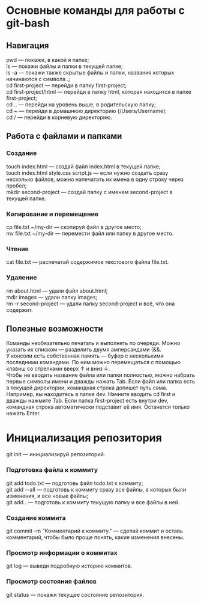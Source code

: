 # Основные команды для работы с git-bash


## Навигация
pwd — покажи, в какой я папке; <br>
ls — покажи файлы и папки в текущей папке; <br>
ls -a — покажи также скрытые файлы и папки, названия которых начинаются с символа .; <br>
cd first-project — перейди в папку first-project; <br>
cd first-project/html — перейди в папку html, которая находится в папке first-project; <br>
cd .. — перейди на уровень выше, в родительскую папку; <br>
cd ~ — перейди в домашнюю директорию (/Users/Username); <br>
cd / — перейди в корневую директорию. <br>


## Работа с файлами и папками

### Создание
touch index.html — создай файл index.html в текущей папке; <br>
touch index.html style.css script.js — если нужно создать сразу несколько файлов, можно напечатать их имена в одну строку через пробел; <br>
mkdir second-project — создай папку с именем second-project в текущей папке. <br>

### Копирование и перемещение
cp file.txt ~/my-dir — скопируй файл в другое место; <br>
mv file.txt ~/my-dir — перемести файл или папку в другое место. <br>

### Чтение
cat file.txt — распечатай содержимое текстового файла file.txt. <br>

### Удаление
rm about.html — удали файл about.html; <br>
mdir images — удали папку images; <br>
rm -r second-project — удали папку second-project и всё, что она содержит. <br>


## Полезные возможности

Команды необязательно печатать и выполнять по очереди. Можно указать их списком — разделить двумя амперсандами (&&. <br>
У консоли есть собственная память — буфер с несколькими последними командами. По ним можно перемещаться с помощью клавиш со стрелками вверх ↑ и вниз ↓. <br>
Чтобы не вводить название файла или папки полностью, можно набрать первые символы имени и дважды нажать Tab. Если файл или папка есть в текущей директории, командная строка допишет путь сама. <br>
Например, вы находитесь в папке dev. Начните вводить cd first и дважды нажмите Tab. Если папка first-project есть внутри dev, командная строка автоматически подставит её имя. Останется только нажать Enter. <br> 

# Инициализация репозитория


git init — инициализируй репозиторий. <br>

### Подготовка файла к коммиту
git add todo.txt — подготовь файл todo.txt к коммиту; <br>
git add --all — подготовь к коммиту сразу все файлы, в которых были изменения, и все новые файлы; <br>
git add . — подготовь к коммиту текущую папку и все файлы в ней. <br>

### Создание коммита
git commit -m "Комментарий к коммиту." — сделай коммит и оставь комментарий, чтобы было проще понять, какие изменения внесены. <br>

### Просмотр информации о коммитах
git log — выведи подробную историю коммитов. <br>

### Просмотр состояния файлов
git status — покажи текущее состояние репозитория. <br>